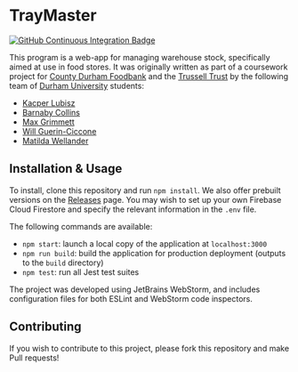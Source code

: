# TrayMaster
[![GitHub Continuous Integration Badge](https://github.com/Kacper-Lubisz/TrayMaster/workflows/Node%20CI/badge.svg)](https://github.com/Kacper-Lubisz/TrayMaster/actions?query=workflow%3A%22Node+CI%22)

This program is a web-app for managing warehouse stock, specifically aimed at use in food stores.
It was originally written as part of a coursework project for [County Durham Foodbank](https://durham.foodbank.org.uk/)
and the [Trussell Trust](https://www.trusselltrust.org/) by the following team of
[Durham University](https://dur.ac.uk) students:
- [Kacper Lubisz](https://github.com/Kacper-Lubisz)
- [Barnaby Collins](https://github.com/barnstorm3r)
- [Max Grimmett](https://github.com/grimm004)
- [Will Guerin-Ciccone](https://github.com/willg-c)
- [Matilda Wellander](https://github.com/mwellander)

## Installation & Usage
To install, clone this repository and run `npm install`.
We also offer prebuilt versions on the [Releases](https://github.com/Kacper-Lubisz/TrayMaster/releases) page.
You may wish to set up your own Firebase Cloud Firestore and specify the relevant information in the `.env` file.

The following commands are available:
- `npm start`: launch a local copy of the application at `localhost:3000`
- `npm run build`: build the application for production deployment (outputs to the `build` directory)
- `npm test`: run all Jest test suites

The project was developed using JetBrains WebStorm, and includes configuration files for both ESLint and WebStorm code
inspectors.

## Contributing
If you wish to contribute to this project, please fork this repository and make Pull requests!
